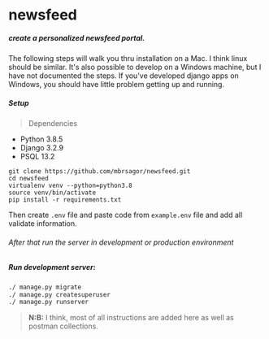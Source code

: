 # newsfeed
##### create a personalized newsfeed portal.

The following steps will walk you thru installation on a Mac. I think linux should be similar. It's also possible to develop on a Windows machine, but I have not documented the steps. If you've developed django apps on Windows, you should have little problem getting up and running.


##### Setup
> Dependencies

- Python 3.8.5
- Django 3.2.9
- PSQL 13.2


```
git clone https://github.com/mbrsagor/newsfeed.git
cd newsfeed
virtualenv venv --python=python3.8
source venv/bin/activate
pip install -r requirements.txt
```

Then create `.env` file and paste code from `example.env` file and add all validate information.
###### After that run the server in development or production environment

##### Run development server:
```bash
./ manage.py migrate
./ manage.py createsuperuser
./ manage.py runserver
```

> <b>N:B:</b> I think, most of all instructions are added here as well as postman collections.
